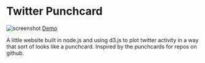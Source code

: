 # Twitter Punchcard
![screenshot](http://i.imgur.com/Xpci20L.png)
[Demo](http://punchcard.michaellai.me/)

A little website built in node.js and using d3.js to plot twitter activity in a way that sort of looks like a punchcard. Inspired by the punchcards for repos on github.
